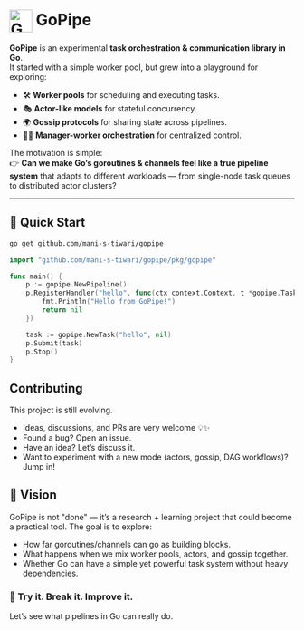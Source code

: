 # <img src="https://github.com/user-attachments/assets/8f1fb021-c95d-4de2-aa3f-fc7e4b7bb838" alt="GoPipe Logo" width="40" height="40" style="vertical-align: middle;"/> GoPipe


**GoPipe** is an experimental **task orchestration & communication library in Go**.  
It started with a simple worker pool, but grew into a playground for exploring:

- 🛠 **Worker pools** for scheduling and executing tasks.  
- 🎭 **Actor-like models** for stateful concurrency.  
- 🌍 **Gossip protocols** for sharing state across pipelines.  
- 👩‍✈️ **Manager-worker orchestration** for centralized control.  

The motivation is simple:  
👉 **Can we make Go’s goroutines & channels feel like a true pipeline system** that adapts to different workloads — from single-node task queues to distributed actor clusters?

---

## 🚀 Quick Start

```bash
go get github.com/mani-s-tiwari/gopipe
```

```go
import "github.com/mani-s-tiwari/gopipe/pkg/gopipe"

func main() {
    p := gopipe.NewPipeline()
    p.RegisterHandler("hello", func(ctx context.Context, t *gopipe.Task) error {
        fmt.Println("Hello from GoPipe!")
        return nil
    })

    task := gopipe.NewTask("hello", nil)
    p.Submit(task)
    p.Stop()
}

```

## Contributing

This project is still evolving.
- Ideas, discussions, and PRs are very welcome 💡✨
- Found a bug? Open an issue.
- Have an idea? Let’s discuss it.
- Want to experiment with a new mode (actors, gossip, DAG workflows)? Jump in!

## 📌 Vision

GoPipe is not "done" — it’s a research + learning project that could become a practical tool.
The goal is to explore:
- How far goroutines/channels can go as building blocks.
- What happens when we mix worker pools, actors, and gossip together.
- Whether Go can have a simple yet powerful task system without heavy dependencies.

### 🚀 Try it. Break it. Improve it.
Let’s see what pipelines in Go can really do.
